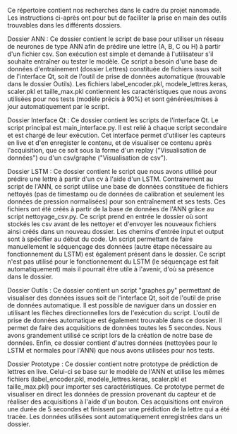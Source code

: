 Ce répertoire contient nos recherches dans le cadre du projet nanomade. Les instructions ci-après ont pour but de faciliter la prise en main des outils trouvables dans les différents dossiers. 

Dossier ANN : Ce dossier contient le script de base pour utiliser un réseau de neurones de type ANN afin de prédire une lettre (A, B, C ou H) à partir d'un fichier csv. Son exécution est simple et demande à l'utilisateur s'il souhaite entraîner ou tester le modèle. Ce script a besoin d'une base de données d'entraînement (dossier Lettres) constituée de fichiers issus soit de l'interface Qt, soit de l'outil de prise de données automatique (trouvable dans le dossier Outils). Les fichiers label_encoder.pkl, modele_lettres.keras, scaler.pkl et taille_max.pkl contiennent les caractéristiques que nous avons utilisées pour nos tests (modèle précis à 90%) et sont générées/mises à jour automatiquement par le script. 

Dossier Interface Qt : Ce dossier contient les scripts de l'interface Qt. Le script principal est main_interface.py. Il est relié à chaque script secondaire et est chargé de leur exécution. Cet interface permet d'utiliser les capteurs en live et d'en enregister le contenu, et de visualiser ce contenu après l'acquisition, que ce soit sous la forme d'un replay ("Visualisation de données") ou d'un csv/graphe ("Visualisation de csv"). 

Dossier LSTM : Ce dossier contient le script que nous avons utilisé pour prédire une lettre à partir d'un cv à l'aide d'un LSTM. Contrairement au script de l'ANN, ce script utilise une base de données constituée de fichiers nettoyés (pas de timestamp ou de données de calibration et seulement les données de pression normalisées) pour son entraînement et ses tests. Ces fichiers ont été créés à partir de la base de données de l'ANN grâce au script nettoyage_csv.py. Ce script prend en entrée le dossier où sont stockés les csv avant de les nettoyer et d'envoyer les nouveaux fichiers ainsi créés dans un nouveau dossier. Les chemins d'entrée input et output sont à spécifier au début du code. Un script permettant de faire manuellement le séquençage des données (autre étape nécessaire au fonctionnement du LSTM) est également présent dans le dossier. Ce script n'est pas utilisé pour le fonctionnement du LSTM (le séquençage est fait automatiquement) mais il pourrait être utile à l'avenir, d'où sa présence dans le dossier.

Dossier Outils : Ce dossier contient un script "graphes.py" permettant de visualiser des données issues soit de l'interface Qt, soit de l'outil de prise de données automatique. Il est possible de naviguer dans un dossier en utilisant les flèches directionnelles lors de l'exécution du script. L'outil de prise de données automatique est également trouvable dans ce dossier. Il permet de faire des acquisitions de données toutes les 5 secondes. Nous avons grandement utilisé ce script lors de la création de notre base de données. Enfin, ce dossier contient d'autres données (nettoyées pour le LSTM et normales pour l'ANN) que nous avons utilisées pour nos tests.   

Dossier Prototype : Ce dossier contient notre prototype de prédiction de lettres en live. Celui-ci se base sur le modèle de l'ANN et utilise les mêmes fichiers (label_encoder.pkl, modele_lettres.keras, scaler.pkl et taille_max.pkl) pour importer ses caractéristiques. Ce prototype permet de visualiser en direct les données de pression provenant du capteur et de réaliser des acquisitions à l'aide d'un bouton. Ces acquisitions ont environ une durée de 5 secondes et finissent par une prédiction de la lettre qui a été tracée. Les données utilisées sont automatiquement enregistrées dans un dossier. 